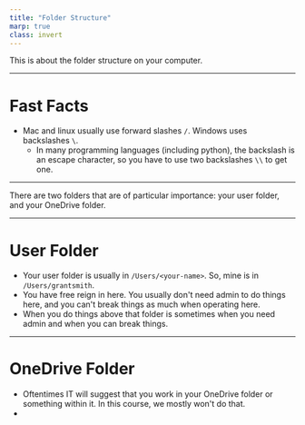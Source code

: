 ```yaml
---
title: "Folder Structure"
marp: true
class: invert
---
```


This is about the folder structure on your computer.

---

# Fast Facts

- Mac and linux usually use forward slashes `/`. Windows uses backslashes `\`.
  - In many programming languages (including python), the backslash is an escape character, so you have to use two backslashes `\\` to get one.



---

There are two folders that are of particular importance: your user folder, and your OneDrive folder.


---

# User Folder

- Your user folder is usually in `/Users/<your-name>`. So, mine is in `/Users/grantsmith`.
- You have free reign in here. You usually don't need admin to do things here, and you can't break things as much when operating here.
- When you do things above that folder is sometimes when you need admin and when you can break things.

---

# OneDrive Folder

- Oftentimes IT will suggest that you work in your OneDrive folder or something within it. In this course, we mostly won't do that.
- 
